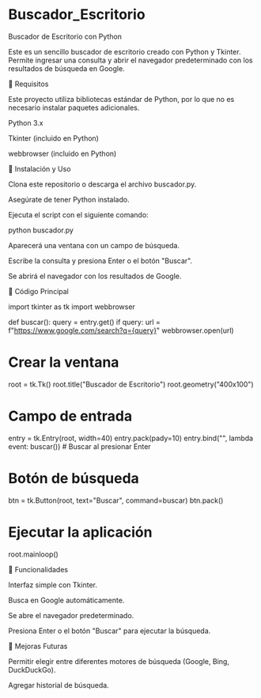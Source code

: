 # Buscador_Escritorio
Buscador de Escritorio con Python

Este es un sencillo buscador de escritorio creado con Python y Tkinter. Permite ingresar una consulta y abrir el navegador predeterminado con los resultados de búsqueda en Google.

📌 Requisitos

Este proyecto utiliza bibliotecas estándar de Python, por lo que no es necesario instalar paquetes adicionales.

Python 3.x

Tkinter (incluido en Python)

webbrowser (incluido en Python)

🚀 Instalación y Uso

Clona este repositorio o descarga el archivo buscador.py.

Asegúrate de tener Python instalado.

Ejecuta el script con el siguiente comando:

python buscador.py

Aparecerá una ventana con un campo de búsqueda.

Escribe la consulta y presiona Enter o el botón "Buscar".

Se abrirá el navegador con los resultados de Google.

📜 Código Principal

import tkinter as tk
import webbrowser

def buscar():
    query = entry.get()
    if query:
        url = f"https://www.google.com/search?q={query}"
        webbrowser.open(url)

# Crear la ventana
root = tk.Tk()
root.title("Buscador de Escritorio")
root.geometry("400x100")

# Campo de entrada
entry = tk.Entry(root, width=40)
entry.pack(pady=10)
entry.bind("<Return>", lambda event: buscar())  # Buscar al presionar Enter

# Botón de búsqueda
btn = tk.Button(root, text="Buscar", command=buscar)
btn.pack()

# Ejecutar la aplicación
root.mainloop()

🎯 Funcionalidades

Interfaz simple con Tkinter.

Busca en Google automáticamente.

Se abre el navegador predeterminado.

Presiona Enter o el botón "Buscar" para ejecutar la búsqueda.

📌 Mejoras Futuras

Permitir elegir entre diferentes motores de búsqueda (Google, Bing, DuckDuckGo).

Agregar historial de búsqueda.
